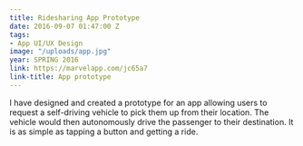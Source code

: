 ```yaml
---
title: Ridesharing App Prototype
date: 2016-09-07 01:47:00 Z
tags:
- App UI/UX Design
image: "/uploads/app.jpg"
year: SPRING 2016
link: https://marvelapp.com/jc65a7
link-title: App prototype
---
```


I have designed and created a prototype for an app allowing users to request a self-driving vehicle to pick them up from their location. The vehicle would then autonomously drive the passenger to their destination. It is as simple as tapping a button and getting a ride.